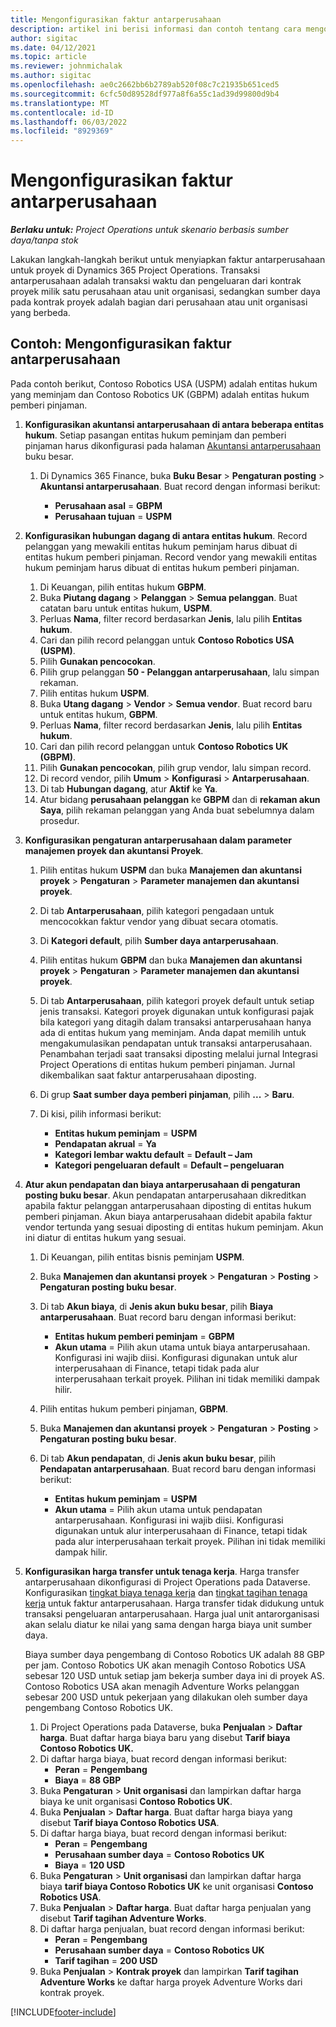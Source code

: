 ```yaml
---
title: Mengonfigurasikan faktur antarperusahaan
description: artikel ini berisi informasi dan contoh tentang cara mengonfigurasi faktur antarperusahaan untuk berbagai proyek.
author: sigitac
ms.date: 04/12/2021
ms.topic: article
ms.reviewer: johnmichalak
ms.author: sigitac
ms.openlocfilehash: ae0c2662bb6b2789ab520f08c7c21935b651ced5
ms.sourcegitcommit: 6cfc50d89528df977a8f6a55c1ad39d99800d9b4
ms.translationtype: MT
ms.contentlocale: id-ID
ms.lasthandoff: 06/03/2022
ms.locfileid: "8929369"
---
```

# <a name="configure-intercompany-invoicing"></a>Mengonfigurasikan faktur antarperusahaan

_**Berlaku untuk:** Project Operations untuk skenario berbasis sumber daya/tanpa stok_

Lakukan langkah-langkah berikut untuk menyiapkan faktur antarperusahaan untuk proyek di Dynamics 365 Project Operations. Transaksi antarperusahaan adalah transaksi waktu dan pengeluaran dari kontrak proyek milik satu perusahaan atau unit organisasi, sedangkan sumber daya pada kontrak proyek adalah bagian dari perusahaan atau unit organisasi yang berbeda.

## <a name="example-configure-intercompany-invoicing"></a>Contoh: Mengonfigurasikan faktur antarperusahaan

Pada contoh berikut, Contoso Robotics USA (USPM) adalah entitas hukum yang meminjam dan Contoso Robotics UK (GBPM) adalah entitas hukum pemberi pinjaman. 

1. **Konfigurasikan akuntansi antarperusahaan di antara beberapa entitas hukum**. Setiap pasangan entitas hukum peminjam dan pemberi pinjaman harus dikonfigurasi pada halaman [Akuntansi antarperusahaan](/dynamics365/finance/general-ledger/intercompany-accounting-setup) buku besar.
    
    1. Di Dynamics 365 Finance, buka **Buku Besar** > **Pengaturan posting** > **Akuntansi antarperusahaan**. Buat record dengan informasi berikut:

        - **Perusahaan asal** = **GBPM**
        - **Perusahaan tujuan** = **USPM**

2. **Konfigurasikan hubungan dagang di antara entitas hukum**. Record pelanggan yang mewakili entitas hukum peminjam harus dibuat di entitas hukum pemberi pinjaman. Record vendor yang mewakili entitas hukum peminjam harus dibuat di entitas hukum pemberi pinjaman.

     1. Di Keuangan, pilih entitas hukum **GBPM**.
     2. Buka **Piutang dagang** > **Pelanggan** > **Semua pelanggan**. Buat catatan baru untuk entitas hukum, **USPM**.
     3. Perluas **Nama**, filter record berdasarkan **Jenis**, lalu pilih **Entitas hukum**. 
     4. Cari dan pilih record pelanggan untuk **Contoso Robotics USA (USPM)**.
     5. Pilih **Gunakan pencocokan**. 
     6. Pilih grup pelanggan **50 - Pelanggan antarperusahaan**, lalu simpan rekaman.
     7. Pilih entitas hukum **USPM**.
     8. Buka **Utang dagang** > **Vendor** > **Semua vendor**. Buat record baru untuk entitas hukum, **GBPM**.
     9. Perluas **Nama**, filter record berdasarkan **Jenis**, lalu pilih **Entitas hukum**. 
     10. Cari dan pilih record pelanggan untuk **Contoso Robotics UK (GBPM)**.
     11. Pilih **Gunakan pencocokan**, pilih grup vendor, lalu simpan record.
     12. Di record vendor, pilih **Umum** > **Konfigurasi** > **Antarperusahaan**.
     13. Di tab **Hubungan dagang**, atur **Aktif** ke **Ya**.
     14. Atur bidang **perusahaan pelanggan** ke **GBPM** dan di **rekaman akun Saya**, pilih rekaman pelanggan yang Anda buat sebelumnya dalam prosedur.

3. **Konfigurasikan pengaturan antarperusahaan dalam parameter manajemen proyek dan akuntansi Proyek**. 

    1. Pilih entitas hukum **USPM** dan buka **Manajemen dan akuntansi proyek** > **Pengaturan** > **Parameter manajemen dan akuntansi proyek**.
    2. Di tab **Antarperusahaan**, pilih kategori pengadaan untuk mencocokkan faktur vendor yang dibuat secara otomatis.
    3. Di **Kategori default**, pilih **Sumber daya antarperusahaan**.
    4. Pilih entitas hukum **GBPM** dan buka **Manajemen dan akuntansi proyek** > **Pengaturan** > **Parameter manajemen dan akuntansi proyek**.
    5. Di tab **Antarperusahaan**, pilih kategori proyek default untuk setiap jenis transaksi. Kategori proyek digunakan untuk konfigurasi pajak bila kategori yang ditagih dalam transaksi antarperusahaan hanya ada di entitas hukum yang meminjam. Anda dapat memilih untuk mengakumulasikan pendapatan untuk transaksi antarperusahaan. Penambahan terjadi saat transaksi diposting melalui jurnal Integrasi Project Operations di entitas hukum pemberi pinjaman. Jurnal dikembalikan saat faktur antarperusahaan diposting.
    6. Di grup **Saat sumber daya pemberi pinjaman**, pilih **...** > **Baru**. 
    7. Di kisi, pilih informasi berikut:

          - **Entitas hukum peminjam** = **USPM**
          - **Pendapatan akrual** = **Ya**
          - **Kategori lembar waktu default** = **Default – Jam**
          - **Kategori pengeluaran default** = **Default – pengeluaran**

4. **Atur akun pendapatan dan biaya antarperusahaan di pengaturan posting buku besar**. Akun pendapatan antarperusahaan dikreditkan apabila faktur pelanggan antarperusahaan diposting di entitas hukum pemberi pinjaman. Akun biaya antarperusahaan didebit apabila faktur vendor tertunda yang sesuai diposting di entitas hukum peminjam. Akun ini diatur di entitas hukum yang sesuai. 
      
     1. Di Keuangan, pilih entitas bisnis peminjam **USPM**. 
     2. Buka **Manajemen dan akuntansi proyek** > **Pengaturan** > **Posting** > **Pengaturan posting buku besar**. 
     3. Di tab **Akun biaya**, di **Jenis akun buku besar**, pilih **Biaya antarperusahaan**. Buat record baru dengan informasi berikut:
      
        - **Entitas hukum pemberi peminjam** = **GBPM**
        - **Akun utama** = Pilih akun utama untuk biaya antarperusahaan. Konfigurasi ini wajib diisi. Konfigurasi digunakan untuk alur interperusahaan di Finance, tetapi tidak pada alur interperusahaan terkait proyek. Pilihan ini tidak memiliki dampak hilir. 
        
     4. Pilih entitas hukum pemberi pinjaman, **GBPM**. 
     5. Buka **Manajemen dan akuntansi proyek** > **Pengaturan** > **Posting** > **Pengaturan posting buku besar**. 
     6. Di tab **Akun pendapatan**, di **Jenis akun buku besar**, pilih **Pendapatan antarperusahaan**. Buat record baru dengan informasi berikut:

        - **Entitas hukum peminjam** = **USPM**
        - **Akun utama** = Pilih akun utama untuk pendapatan antarperusahaan. Konfigurasi ini wajib diisi. Konfigurasi digunakan untuk alur interperusahaan di Finance, tetapi tidak pada alur interperusahaan terkait proyek. Pilihan ini tidak memiliki dampak hilir. 

5. **Konfigurasikan harga transfer untuk tenaga kerja**. Harga transfer antarperusahaan dikonfigurasi di Project Operations pada Dataverse. Konfigurasikan [tingkat biaya tenaga kerja](../pricing-costing/set-up-labor-cost-rate.md#transfer-pricing-and-costs-for-resources-outside-of-your-division-or-legal-entity) dan [tingkat tagihan tenaga kerja](../pricing-costing/set-up-labor-bill-rate.md#transfer-pricing-or-set-up-bill-rates-for-resources-from-other-organizational-units-or-divisions) untuk faktur antarperusahaan. Harga transfer tidak didukung untuk transaksi pengeluaran antarperusahaan. Harga jual unit antarorganisasi akan selalu diatur ke nilai yang sama dengan harga biaya unit sumber daya.

      Biaya sumber daya pengembang di Contoso Robotics UK adalah 88 GBP per jam. Contoso Robotics UK akan menagih Contoso Robotics USA sebesar 120 USD untuk setiap jam bekerja sumber daya ini di proyek AS. Contoso Robotics USA akan menagih Adventure Works pelanggan sebesar 200 USD untuk pekerjaan yang dilakukan oleh sumber daya pengembang Contoso Robotics UK.

      1. Di Project Operations pada Dataverse, buka **Penjualan** > **Daftar harga**. Buat daftar harga biaya baru yang disebut **Tarif biaya Contoso Robotics UK.** 
      2. Di daftar harga biaya, buat record dengan informasi berikut:
         - **Peran** = **Pengembang**
         - **Biaya** = **88 GBP**
      3. Buka **Pengaturan** > **Unit organisasi** dan lampirkan daftar harga biaya ke unit organisasi **Contoso Robotics UK**.
      4. Buka **Penjualan** > **Daftar harga**. Buat daftar harga biaya yang disebut **Tarif biaya Contoso Robotics USA**. 
      5. Di daftar harga biaya, buat record dengan informasi berikut:
          - **Peran** = **Pengembang**
          - **Perusahaan sumber daya** = **Contoso Robotics UK**
          - **Biaya** = **120 USD**
      6. Buka **Pengaturan** > **Unit organisasi** dan lampirkan daftar harga biaya **tarif biaya Contoso Robotics UK** ke unit organisasi **Contoso Robotics USA**.
      7. Buka **Penjualan** > **Daftar harga**. Buat daftar harga penjualan yang disebut **Tarif tagihan Adventure Works**. 
      8. Di daftar harga penjualan, buat record dengan informasi berikut:
          - **Peran** = **Pengembang**
          - **Perusahaan sumber daya** = **Contoso Robotics UK**
          - **Tarif tagihan** = **200 USD**
      9. Buka **Penjualan** > **Kontrak proyek** dan lampirkan **Tarif tagihan Adventure Works** ke daftar harga proyek Adventure Works dari kontrak proyek.


[!INCLUDE[footer-include](../includes/footer-banner.md)]
